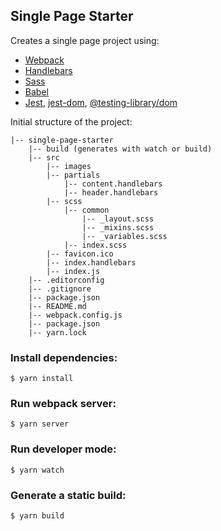 ## Single Page Starter

Creates a single page project using:
- [Webpack](https://webpack.js.org/)
- [Handlebars](http://handlebarsjs.com/)
- [Sass](https://sass-lang.com/)
- [Babel](https://babeljs.io/)
- [Jest](https://jestjs.io/docs/en/getting-started), [jest-dom](https://github.com/testing-library/jest-dom), [@testing-library/dom](https://testing-library.com/docs/intro)

Initial structure of the project:
```
|-- single-page-starter
	|-- build (generates with watch or build)
	|-- src
		|-- images
		|-- partials
			|-- content.handlebars
			|-- header.handlebars
		|-- scss
			|-- common
				|-- _layout.scss
				|-- _mixins.scss
				|-- _variables.scss
			|-- index.scss
		|-- favicon.ico
		|-- index.handlebars
		|-- index.js
	|-- .editorconfig
	|-- .gitignore
	|-- package.json
	|-- README.md
	|-- webpack.config.js
	|-- package.json
	|-- yarn.lock
```


### Install dependencies:
```
$ yarn install
```

### Run webpack server:
```
$ yarn server
```

### Run developer mode:
```
$ yarn watch
```

### Generate a static build:
```
$ yarn build
```
